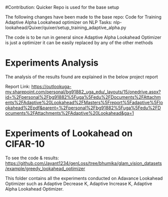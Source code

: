 
#Contribution:
Quicker Repo is used for the base setup

The following changes have been made to the base repo:
Code for Training Adaptive Alpha Lookahead optimizer on NLP Tasks: nlp-lookahead/Quixer/quixer/setup_training_adaptive_alpha.py

The code is to be run in general since Adaptive Alpha Lookahead Optimizer is just a optimizer it can be easily replaced by any of the other methods



# Experiments Analysis 
The analysis of the results found are explained in the below project report

Report Link: https://outlookuga-my.sharepoint.com/personal/bg91882_uga_edu/_layouts/15/onedrive.aspx?id=%2Fpersonal%2Fbg91882%5Fuga%5Fedu%2FDocuments%2FAttachments%2FAdaptive%20Lookahead%2FMasters%5Freport%5Fadaptive%5Flookahead%2Epdf&parent=%2Fpersonal%2Fbg91882%5Fuga%5Fedu%2FDocuments%2FAttachments%2FAdaptive%20Lookahead&ga=1


# Experiments of Lookahead on CIFAR-10

To see the code & results: https://github.com/Jayant1234/genLoss/tree/bhumika/glam_vision_datasets/example/greedy_lookahead_optimizer

This folder contains all the experiments conducted on Adavance Lookahead Optimizer such as Adaptive Decrease K, Adaptive Increase K, Adaptive Alpha Lookahead Optimizer.

